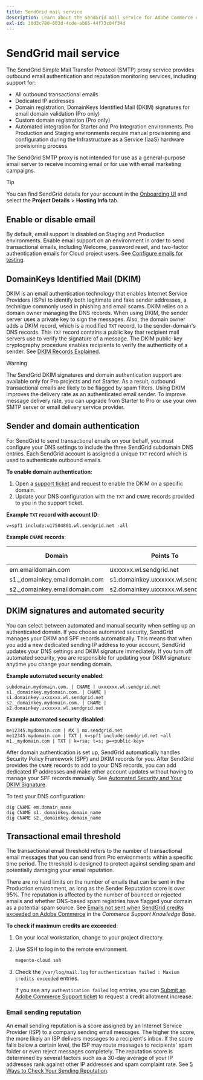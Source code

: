 ```yaml
---
title: SendGrid mail service
description: Learn about the SendGrid mail service for Adobe Commerce on cloud infrastructure and how you can test your DNS configuration.
exl-id: 30d3c780-603d-4cde-ab65-44f73c04f34d
---
```

# SendGrid mail service

The SendGrid Simple Mail Transfer Protocol (SMTP) proxy service provides outbound email authentication and reputation monitoring services, including support for:

* All outbound transactional emails
* Dedicated IP addresses
* Domain registration, DomainKeys Identified Mail (DKIM) signatures for email domain validation (Pro only)
* Custom domain registration (Pro only)
* Automated integration for Starter and Pro Integration environments. Pro Production and Staging environments require manual provisioning and configuration during the Infrastructure as a Service (IaaS) hardware provisioning process

The SendGrid SMTP proxy is not intended for use as a general-purpose email server to receive incoming email or for use with email marketing campaigns.

>[!TIP]
>
>You can find SendGrid details for your account in the [Onboarding UI](https://cloud.magento.com) and select the **Project Details** > **Hosting Info** tab.

## Enable or disable email

By default, email support is disabled on Staging and Production environments. Enable email support on an environment in order to send transactional emails, including Welcome, password reset, and two-factor authentication emails for Cloud project users. See [Configure emails for testing](outgoing-emails.md).

## DomainKeys Identified Mail (DKIM)

DKIM is an email authentication technology that enables Internet Service Providers (ISPs) to identify both legitimate and fake sender addresses, a technique commonly used in phishing and email scams. DKIM relies on a domain owner managing the DNS records. When using DKIM, the sender server uses a private key to sign the messages. Also, the domain owner adds a DKIM record, which is a modified `TXT` record, to the sender-domain's DNS records. This `TXT` record contains a public key that recipient mail servers use to verify the signature of a message. The DKIM public-key cryptography procedure enables recipients to verify the authenticity of a sender. See [DKIM Records Explained](https://docs.sendgrid.com/ui/account-and-settings/dkim-records).

>[!WARNING]
>
>The SendGrid DKIM signatures and domain authentication support are available only for Pro projects and not Starter. As a result, outbound transactional emails are likely to be flagged by spam filters. Using DKIM improves the delivery rate as an authenticated email sender. To improve message delivery rate, you can upgrade from Starter to Pro or use your own SMTP server or email delivery service provider.

## Sender and domain authentication

For SendGrid to send transactional emails on your behalf, you must configure your DNS settings to include the three SendGrid subdomain DNS entries. Each SendGrid account is assigned a unique `TXT` record which is used to authenticate outbound emails.

**To enable domain authentication**:

1. Open a [support ticket](https://experienceleague.adobe.com/docs/commerce-knowledge-base/kb/help-center-guide/magento-help-center-user-guide.html#submit-ticket) and request to enable the DKIM on a specific domain.
1. Update your DNS configuration with the `TXT` and `CNAME` records provided to you in the support ticket.

**Example `TXT` record with account ID**:

```text
v=spf1 include:u17504801.wl.sendgrid.net -all
```

**Example `CNAME` records**:

| Domain     | Points To  | Record Type   |
| ---------- | ---------- | ------------- |
| em.emaildomain.com  | uxxxxxx.wl.sendgrid.net | CNAME |
| s1._domainkey.emaildomain.com | s1.domainkey.uxxxxxx.wl.sendgrid.net | CNAME |
| s2._domainkey.emaildomain.com | s2.domainkey.uxxxxxx.wl.sendgrid.net | CNAME |

## DKIM signatures and automated security

You can select between automated and manual security when setting up an authenticated domain. If you choose automated security, SendGrid manages your DKIM and SPF records automatically. This means that when you add a new dedicated sending IP address to your account, SendGrid updates your DNS settings and DKIM signature immediately. If you turn off automated security, you are responsible for updating your DKIM signature anytime you change your sending domain.

**Example automated security enabled**:

```text
subdomain.mydomain.com. | CNAME | uxxxxxx.wl.sendgrid.net
s1._domainkey.mydomain.com. | CNAME | s1.domainkey.uxxxxxx.wl.sendgrid.net
s2._domainkey.mydomain.com. | CNAME | s2.domainkey.uxxxxxx.wl.sendgrid.net
```

**Example automated security disabled**:

```text
me12345.mydomain.com | MX | mx.sendgrid.net
me12345.mydomain.com | TXT | v=spf1 include:sendgrid.net ~all
m1._mydomain.com | TXT | k=rsa; t=s; p=<public-key>
```

After domain authentication is set up, SendGrid automatically handles Security Policy Framework (SPF) and DKIM records for you. After SendGrid provides the `CNAME` records to add to your DNS records, you can add dedicated IP addresses and make other account updates without having to manage your SPF records manually. See [Automated Security and Your DKIM Signature](https://docs.sendgrid.com/ui/account-and-settings/dkim-records#automated-security-and-your-dkim-signature).

To test your DNS configuration:

```terminal
dig CNAME em.domain_name
dig CNAME s1._domainkey.domain_name
dig CNAME s2._domainkey.domain_name
```

## Transactional email threshold

The transactional email threshold refers to the number of transactional email messages that you can send from Pro environments within a specific time period. The threshold is designed to protect against sending spam and potentially damaging your email reputation.

There are no hard limits on the number of emails that can be sent in the Production environment, as long as the Sender Reputation score is over 95%. The reputation is affected by the number of bounced or rejected emails and whether DNS-based spam registries have flagged your domain as a potential spam source. See [Emails not sent when SendGrid credits exceeded on Adobe Commerce](https://experienceleague.adobe.com/docs/commerce-knowledge-base/kb/troubleshooting/miscellaneous/emails-not-being-sent-sendgrid-credits-exceeded.html) in the _Commerce Support Knowledge Base_.

**To check if maximum credits are exceeded**:

1. On your local workstation, change to your project directory.

1. Use SSH to log in to the remote environment.

   ```bash
   magento-cloud ssh
   ```

1. Check the `/var/log/mail.log` for `authentication failed : Maxium credits exceeded` entries.

   If you see any `authentication failed` log entries, you can [Submit an Adobe Commerce Support ticket](https://experienceleague.adobe.com/docs/commerce-knowledge-base/kb/help-center-guide/magento-help-center-user-guide.html#submit-ticket) to request a credit allotment increase.

### Email sending reputation

An email sending reputation is a score assigned by an Internet Service Provider (ISP) to a company sending email messages. The higher the score, the more likely an ISP delivers messages to a recipient's inbox. If the score falls below a certain level, the ISP may route messages to recipients' spam folder or even reject messages completely. The reputation score is determined by several factors such as a 30-day average of your IP addresses rank against other IP addresses and spam complaint rate. See [5 Ways to Check Your Sending Reputation](https://sendgrid.com/blog/5-ways-check-sending-reputation/).
